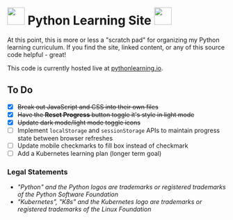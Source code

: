 <h1><img src="https://upload.wikimedia.org/wikipedia/commons/1/1f/Python_logo_01.svg" height="40px"> Python Learning Site <img src="https://upload.wikimedia.org/wikipedia/commons/3/39/Kubernetes_logo_without_workmark.svg" height="40px" width="40px"/></h1>

At this point, this is more or less a "scratch pad" for organizing my Python learning curriculum. If you find the site, linked content, or any of this source code helpful - great!

This code is currently hosted live at [pythonlearning.io](https://www.pythonlearning.io/).

## To Do

- [x] ~~Break out JavaScript and CSS into their own files~~
- [x] ~~Have the **Reset Progress** button toggle it's style in light mode~~
- [x] ~~Update dark mode/light mode toggle icons~~
- [ ] Implement `localStorage` and `sessionStorage` APIs to maintain progress state between browser refreshes
- [ ] Update mobile checkmarks to fill box instead of checkmark
- [ ] Add a Kubernetes learning plan (longer term goal)

### Legal Statements

- _"Python" and the Python logos are trademarks or registered trademarks of the Python Software Foundation_
- _"Kubernetes", "K8s" and the Kubernetes logo are trademarks or registered trademarks of the Linux Foundation_

